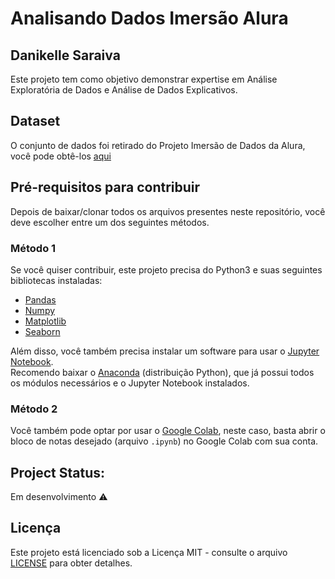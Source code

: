 # Analisando Dados Imersão Alura

## Danikelle Saraiva

Este projeto tem como objetivo demonstrar expertise em Análise Exploratória de Dados e Análise de Dados Explicativos.

## Dataset

O conjunto de dados foi retirado do Projeto Imersão de Dados da Alura, você pode obtê-los [aqui](https://github.com/alura-cursos/imersaodados3)

## Pré-requisitos para contribuir

Depois de baixar/clonar todos os arquivos presentes neste repositório, você deve escolher entre um dos seguintes métodos.

### Método 1
Se você quiser contribuir, este projeto precisa do Python3 e suas seguintes bibliotecas instaladas:

* [Pandas](https://pandas.pydata.org/)
* [Numpy](https://numpy.org/)
* [Matplotlib](https://matplotlib.org/)
* [Seaborn](https://seaborn.pydata.org/)


Além disso, você também precisa instalar um software para usar o [Jupyter Notebook](https://jupyter.org/).  
Recomendo baixar o [Anaconda](https://www.anaconda.com/) (distribuição Python), que já possui todos os módulos necessários e o Jupyter Notebook instalados.

### Método 2
Você também pode optar por usar o [Google Colab](https://colab.research.google.com/), neste caso, basta abrir o bloco de notas desejado (arquivo `.ipynb`) no Google Colab com sua conta.

## Project Status: 

Em desenvolvimento :warning:


## Licença
Este projeto está licenciado sob a Licença MIT - consulte o arquivo [LICENSE](https://github.com/dnksaraiva/drug-discovery-data-analysis/blob/add-license-1/LICENSE) para obter detalhes.

